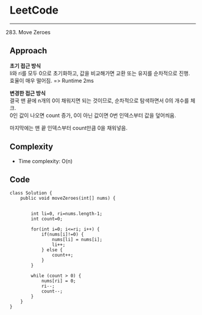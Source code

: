 [//]: # (# Intuition)
<!-- Describe your first thoughts on how to solve this problem. -->


# LeetCode
___
283. Move Zeroes
## Approach
<!-- Describe your approach to solving the problem. -->
**초기 접근 방식<br>**
li와 ri를 모두 0으로 초기화하고, 값을 비교해가면 교환 또는 유지를 순차적으로 진행.
<br>
효율이 매우 떨어짐. => Runtime 2ms

**변경한 접근 방식<br>**
결국 맨 끝에 n개의 0이 채워지면 되는 것이므로, 순차적으로 탐색하면서 0의 개수를 체크.<br>
0인 값이 나오면 count 증가, 0이 아닌 값이면 0번 인덱스부터 값을 덮어씌움.<br>

마지막에는 맨 끝 인덱스부터 count만큼 0을 채워넣음.


## Complexity
- Time complexity: O(n)
<!-- Add your time complexity here, e.g. $$O(n)$$ -->

[//]: # (- Space complexity:)
<!-- Add your space complexity here, e.g. $$O(n)$$ -->

## Code
```
class Solution {
    public void moveZeroes(int[] nums) {

        
        int li=0, ri=nums.length-1;
        int count=0;

        for(int i=0; i<=ri; i++) {
            if(nums[i]!=0) {
                nums[li] = nums[i];
                li++;
            } else {
                count++;
            }
        }

        while (count > 0) {
            nums[ri] = 0;
            ri--;
            count--;
        }
    }
}
```
```